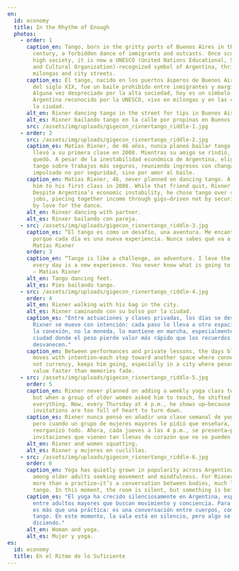 ```yaml
---
en:
  id: economy
  title: In the Rhythm of Enough
  photos:
    - order: 1
      caption_en: Tango, born in the gritty ports of Buenos Aires in the late 19th
        century, a forbidden dance of immigrants and outcasts. Once scorned by
        high society, it is now a UNESCO (United Nations Educational, Scientific
        and Cultural Organization)-recognized symbol of Argentina, thriving in
        milongas and city streets.
      caption_es: El tango, nacido en los puertos ásperos de Buenos Aires a finales
        del siglo XIX, fue un baile prohibido entre inmigrantes y marginados.
        Alguna vez despreciado por la alta sociedad, hoy es un símbolo de
        Argentina reconocido por la UNESCO, vivo en milongas y en las calles de
        la ciudad.
      alt_en: Rixner dancing tango in the street for tips in Buenos Aires.
      alt_es: Rixner bailando tango en la calle por propinas en Buenos Aires.
      src: /assets/img/uploads/gigecon_rixnertango_riddle-1.jpg
    - order: 2
      src: /assets/img/uploads/gigecon_rixnertango_riddle-2.jpg
      caption_es: Matías Rixner, de 46 años, nunca planeó bailar tango. Un amigo lo
        llevó a su primera clase en 2008. Mientras su amigo se rindió, Rixner se
        quedó. A pesar de la inestabilidad económica de Argentina, eligió el
        tango sobre trabajos más seguros, reuniendo ingresos con changas,
        impulsado no por seguridad, sino por amor al baile.
      caption_en: Matias Rixner, 46, never planned on dancing tango. A friend brought
        him to his first class in 2008. While that friend quit, Rixner stayed.
        Despite Argentina’s economic instability, he chose tango over safer
        jobs, piecing together income through gigs—driven not by security, but
        by love for the dance.
      alt_en: Rinxer dancing with partner.
      alt_es: Rinxer bailando con pareja.
    - src: /assets/img/uploads/gigecon_rixnertango_riddle-3.jpg
      caption_es: “El tango es como un desafío, una aventura. Me encanta la calle
        porque cada día es una nueva experiencia. Nunca sabes qué va a pasar.” —
        Matías Rixner
      order: 3
      caption_en: “Tango is like a challenge, an adventure. I love the street because
        every day is a new experience. You never know what is going to happen.”
        — Matias Rixner
      alt_en: Tango dancing feet.
      alt_es: Pies bailando tango.
    - src: /assets/img/uploads/gigecon_rixnertango_riddle-4.jpg
      order: 4
      alt_en: Rixner walking with his bag in the city.
      alt_es: Rixner caminando con su bolso por la ciudad.
      caption_es: "Entre actuaciones y clases privadas, los días se desdibujan. Pero
        Rixner se mueve con intención: cada paso lo lleva a otro espacio donde
        la conexión, no la moneda, lo mantiene en marcha, especialmente en una
        ciudad donde el peso pierde valor más rápido que los recuerdos se
        desvanecen."
      caption_en: Between performances and private lessons, the days blur. But Rixner
        moves with intention—each step toward another space where connection,
        not currency, keeps him going, especially in a city where pesos lose
        value faster than memories fade.
    - src: /assets/img/uploads/gigecon_rixnertango_riddle-5.jpg
      order: 5
      caption_en: Rixner never planned on adding a weekly yoga class to his schedule,
        but when a group of older women asked him to teach, he shifted
        everything. Now, every Thursday at 4 p.m., he shows up—because some
        invitations are too full of heart to turn down.
      caption_es: Rixner nunca pensó en añadir una clase semanal de yoga a su horario,
        pero cuando un grupo de mujeres mayores le pidió que enseñara,
        reorganizó todo. Ahora, cada jueves a las 4 p.m., se presenta—porque hay
        invitaciones que vienen tan llenas de corazón que no se pueden rechazar.
      alt_en: Rixner and women squatting.
      alt_es: Rixner y mujeres en cuclillas.
    - src: /assets/img/uploads/gigecon_rixnertango_riddle-6.jpg
      order: 6
      caption_en: Yoga has quietly grown in popularity across Argentina, especially
        among older adults seeking movement and mindfulness. For Rixner, it is
        more than a practice—it’s a conversation between bodies, much like
        tango. In this moment, the room is silent, but something is being said.
      caption_es: "El yoga ha crecido silenciosamente en Argentina, especialmente
        entre adultos mayores que buscan movimiento y conciencia. Para Rixner,
        es más que una práctica: es una conversación entre cuerpos, como el
        tango. En este momento, la sala está en silencio, pero algo se está
        diciendo."
      alt_en: Woman and yoga.
      alt_es: Mujer y yoga.
es:
  id: economy
  title: En el Ritmo de lo Suficiente
---
```

